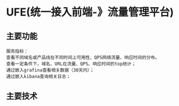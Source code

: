 # UFE(统一接入前端-》流量管理平台)
## 主要功能

```
服务指标：
查看不同域名或产品线在不同时间上可用性、QPS网络流量、响应时间的分布。
查看一定条件下，域名、URL在流量、QPS、响应时间的top统计；
通过嵌入grafina查看相关数据（30天内）；
通过嵌入kibana查询相关日志；
```


## 主要技术
```


```